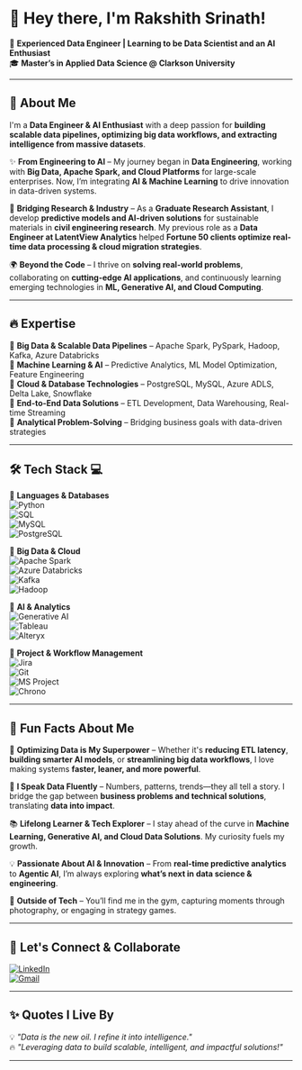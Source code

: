 # 👋 Hey there, I'm **Rakshith Srinath**!  

🚀 **Experienced Data Engineer | Learning to be Data Scientist and an AI Enthusiast**  
🎓 **Master’s in Applied Data Science @ Clarkson University**  
 

---

## 🌟 About Me  

I'm a **Data Engineer & AI Enthusiast** with a deep passion for **building scalable data pipelines, optimizing big data workflows, and extracting intelligence from massive datasets**.  

✨ **From Engineering to AI** – My journey began in **Data Engineering**, working with **Big Data, Apache Spark, and Cloud Platforms** for large-scale enterprises. Now, I’m integrating **AI & Machine Learning** to drive innovation in data-driven systems.  

🔬 **Bridging Research & Industry** – As a **Graduate Research Assistant**, I develop **predictive models and AI-driven solutions** for sustainable materials in **civil engineering research**. My previous role as a **Data Engineer at LatentView Analytics** helped **Fortune 50 clients optimize real-time data processing & cloud migration strategies**.  

🌍 **Beyond the Code** – I thrive on **solving real-world problems**, collaborating on **cutting-edge AI applications**, and continuously learning emerging technologies in **ML, Generative AI, and Cloud Computing**.  

---

## 🔥 Expertise  

📌 **Big Data & Scalable Data Pipelines** – Apache Spark, PySpark, Hadoop, Kafka, Azure Databricks  
📌 **Machine Learning & AI** – Predictive Analytics, ML Model Optimization, Feature Engineering  
📌 **Cloud & Database Technologies** – PostgreSQL, MySQL, Azure ADLS, Delta Lake, Snowflake  
📌 **End-to-End Data Solutions** – ETL Development, Data Warehousing, Real-time Streaming  
📌 **Analytical Problem-Solving** – Bridging business goals with data-driven strategies  

---

## 🛠️ Tech Stack 💻  

🔹 **Languages & Databases**  
![Python](https://img.shields.io/badge/-Python-3776AB?style=for-the-badge&logo=python&logoColor=white)  
![SQL](https://img.shields.io/badge/-SQL-4479A1?style=for-the-badge&logo=postgresql&logoColor=white)  
![MySQL](https://img.shields.io/badge/-MySQL-4479A1?style=for-the-badge&logo=mysql&logoColor=white)  
![PostgreSQL](https://img.shields.io/badge/-PostgreSQL-336791?style=for-the-badge&logo=postgresql&logoColor=white)  

🔹 **Big Data & Cloud**  
![Apache Spark](https://img.shields.io/badge/-Apache%20Spark-F37626?style=for-the-badge&logo=apachespark&logoColor=white)  
![Azure Databricks](https://img.shields.io/badge/-Azure%20Databricks-0078D7?style=for-the-badge&logo=microsoftazure&logoColor=white)  
![Kafka](https://img.shields.io/badge/-Kafka-231F20?style=for-the-badge&logo=apachekafka&logoColor=white)  
![Hadoop](https://img.shields.io/badge/-Hadoop-66CCFF?style=for-the-badge&logo=apachehadoop&logoColor=white)  

🔹 **AI & Analytics**  
![Generative AI](https://img.shields.io/badge/-Generative%20AI-FF6F00?style=for-the-badge&logo=artificial-intelligence&logoColor=white)  
![Tableau](https://img.shields.io/badge/-Tableau-E97627?style=for-the-badge&logo=tableau&logoColor=white)  
![Alteryx](https://img.shields.io/badge/-Alteryx-1F8ACB?style=for-the-badge&logo=alteryx&logoColor=white)  

🔹 **Project & Workflow Management**  
![Jira](https://img.shields.io/badge/-Jira-0052CC?style=for-the-badge&logo=jira&logoColor=white)  
![Git](https://img.shields.io/badge/-Git-F05032?style=for-the-badge&logo=git&logoColor=white)  
![MS Project](https://img.shields.io/badge/-MS%20Project-217346?style=for-the-badge&logo=microsoft&logoColor=white)  
![Chrono](https://img.shields.io/badge/-Chrono-6A5ACD?style=for-the-badge&logo=clockify&logoColor=white)  

---

## 🚀 Fun Facts About Me  

🎯 **Optimizing Data is My Superpower** – Whether it's **reducing ETL latency**, **building smarter AI models**, or **streamlining big data workflows**, I love making systems **faster, leaner, and more powerful**.  

📢 **I Speak Data Fluently** – Numbers, patterns, trends—they all tell a story. I bridge the gap between **business problems and technical solutions**, translating **data into impact**.  

📚 **Lifelong Learner & Tech Explorer** – I stay ahead of the curve in **Machine Learning, Generative AI, and Cloud Data Solutions**. My curiosity fuels my growth.  

💡 **Passionate About AI & Innovation** – From **real-time predictive analytics** to **Agentic AI**, I’m always exploring **what’s next in data science & engineering**.  

💪 **Outside of Tech** – You’ll find me in the gym, capturing moments through photography, or engaging in strategy games.  

---

## 🎯 Let's Connect & Collaborate  

[![LinkedIn](https://img.shields.io/badge/-LinkedIn-0077B5?style=for-the-badge&logo=linkedin&logoColor=white)](https://www.linkedin.com/in/rakshith-s-170298/)  
[![Gmail](https://img.shields.io/badge/-Email-D14836?style=for-the-badge&logo=gmail&logoColor=white)](mailto:rakshithsrinath17@gmail.com)  

---

## ✨ Quotes I Live By  

💡 *"Data is the new oil. I refine it into intelligence."*  
🔥 *"Leveraging data to build scalable, intelligent, and impactful solutions!"*  

---
